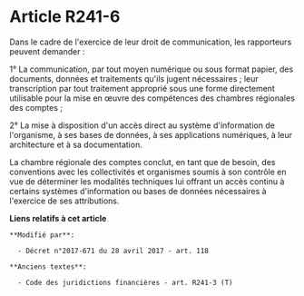 # Article R241-6

Dans le cadre de l'exercice de leur droit de communication, les rapporteurs peuvent demander :

1° La communication, par tout moyen numérique ou sous format papier, des documents, données et traitements qu'ils jugent
nécessaires ; leur transcription par tout traitement approprié sous une forme directement utilisable pour la mise en œuvre
des compétences des chambres régionales des comptes ;

2° La mise à disposition d'un accès direct au système d'information de l'organisme, à ses bases de données, à ses
applications numériques, à leur architecture et à sa documentation.

La chambre régionale des comptes conclut, en tant que de besoin, des conventions avec les collectivités et organismes soumis
à son contrôle en vue de déterminer les modalités techniques lui offrant un accès continu à certains systèmes d'information
ou bases de données nécessaires à l'exercice de ses attributions.

**Liens relatifs à cet article**

	**Modifié par**:

	  - Décret n°2017-671 du 28 avril 2017 - art. 118

	**Anciens textes**:

	  - Code des juridictions financières - art. R241-3 (T)
